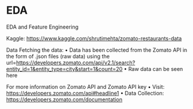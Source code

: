 # EDA

EDA and Feature Engineering

Kaggle:
https://www.kaggle.com/shrutimehta/zomato-restaurants-data

Data
Fetching the data:
• Data has been collected from the Zomato API in the form of .json files (raw data) using the url=https://developers.zomato.com/api/v2.1/search?entity_id=1&entity_type=city&start=1&count=20
• Raw data can be seen here

For more information on Zomato API and Zomato API key
• Visit: https://developers.zomato.com/api#headline1
• Data Collection: https://developers.zomato.com/documentation

